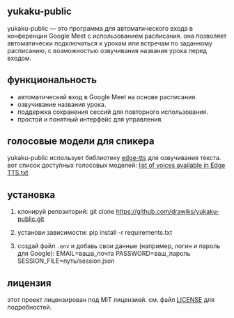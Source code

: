## yukaku-public

yukaku-public — это программа для автоматического входа в конференции Google Meet с использованием расписания. она позволяет автоматически подключаться к урокам или встречам по заданному расписанию, с возможностью озвучивания названия урока перед входом.

## функциональность

- автоматический вход в Google Meet на основе расписания.
- озвучивание названия урока.
- поддержка сохранения сессий для повторного использования.
- простой и понятный интерфейс для управления.

## голосовые модели для спикера

yukaku-public использует библиотеку [edge-tts](https://github.com/abdalimran/edge-tts) для озвучивания текста. вот список доступных голосовых моделей:
[list of voices available in Edge TTS.txt](https://gist.github.com/BettyJJ/17cbaa1de96235a7f5773b8690a20462)

## установка

1. клонируй репозиторий:
git clone https://github.com/drawiks/yukaku-public.git

2. установи зависимости:
pip install -r requirements.txt

3. создай файл `.env` и добавь свои данные (например, логин и пароль для Google):
EMAIL=ваша_почта PASSWORD=ваш_пароль SESSION_FILE=путь/session.json

## лицензия

этот проект лицензирован под MIT лицензией. см. файл [LICENSE](LICENSE) для подробностей.
